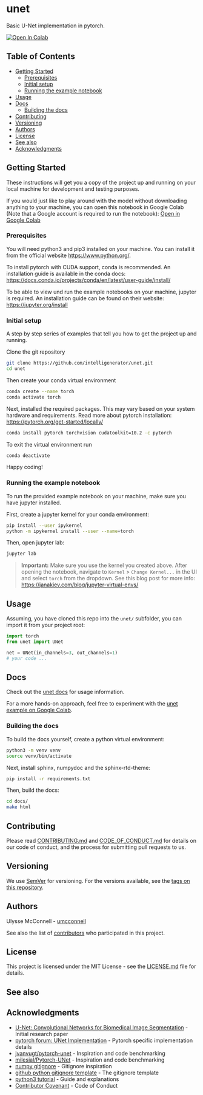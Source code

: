 # unet

Basic U-Net implementation in pytorch.

[![Open In Colab](https://colab.research.google.com/assets/colab-badge.svg)][1]

## Table of Contents

-   [Getting Started](#getting-started)
    -   [Prerequisites](#prerequisites)
    -   [Initial setup](#initial-setup)
    -   [Running the example notebook](#running-the-example-notebook)
-   [Usage](#usage)
-   [Docs](#docs)
    -   [Building the docs](#building-the-docs)
-   [Contributing](#contributing)
-   [Versioning](#versioning)
-   [Authors](#authors)
-   [License](#license)
-   [See also](#see-also)
-   [Acknowledgments](#acknowledgments)

## Getting Started

These instructions will get you a copy of the project up and running on your
local machine for development and testing purposes.

If you would just like to play around with the model without downloading
anything to your machine, you can open this notebook in Google Colab
(Note that a Google account is required to run the notebook):
[Open in Google Colab][1]

### Prerequisites

You will need python3 and pip3 installed on your machine. You can install it
from the official website https://www.python.org/.

To install pytorch with CUDA support, conda is recommended. An installation
guide is available in the conda docs:
https://docs.conda.io/projects/conda/en/latest/user-guide/install/

To be able to view und run the example notebooks on your machine, jupyter is
required. An installation guide can be found on their website:
https://jupyter.org/install

### Initial setup

A step by step series of examples that tell you how to get the project up and
running.

Clone the git repository

```bash
git clone https://github.com/intelligenerator/unet.git
cd unet
```

Then create your conda virtual environment

```bash
conda create --name torch
conda activate torch
```

Next, installed the required packages. This may vary based on your system
hardware and requirements. Read more about pytorch installation:
https://pytorch.org/get-started/locally/

```bash
conda install pytorch torchvision cudatoolkit=10.2 -c pytorch
```

To exit the virtual environment run

```bash
conda deactivate
```

Happy coding!

### Running the example notebook

To run the provided example notebook on your machine, make sure you have jupyter
installed.

First, create a jupyter kernel for your conda environment:

```bash
pip install --user ipykernel
python -m ipykernel install --user --name=torch
```

Then, open jupyter lab:

```bash
jupyter lab
```

> **Important:**
> Make sure you use the kernel you created above. After opening the notebook,
> navigate to `Kernel` > `Change Kernel...` in the UI and select `torch` from
> the dropdown.
> See this blog post for more info:
> https://janakiev.com/blog/jupyter-virtual-envs/

## Usage

Assuming, you have cloned this repo into the `unet/` subfolder, you can import
it from your project root:

```python
import torch
from unet import UNet

net = UNet(in_channels=3, out_channels=1)
# your code ...
```

## Docs

Check out the [unet docs](https://intelligenerator.github.io/unet/) for usage
information.

For a more hands-on approach, feel free to experiment with the
[unet example on Google Colab][1].

### Building the docs

To build the docs yourself, create a python virtual environment:

```bash
python3 -m venv venv
source venv/bin/activate
```

Next, install sphinx, numpydoc and the sphinx-rtd-theme:

```bash
pip install -r requirements.txt
```

Then, build the docs:

```bash
cd docs/
make html
```

## Contributing

Please read [CONTRIBUTING.md](CONTRIBUTING.md) and
[CODE_OF_CONDUCT.md](CODE_OF_CONDUCT.md) for details on our code of conduct, and
the process for submitting pull requests to us.

## Versioning

We use [SemVer](http://semver.org/) for versioning. For the versions available,
see the [tags on this repository](https://github.com/intelligenerator/unet/tags).

## Authors

Ulysse McConnell - [umcconnell](https://github.com/umcconnell/)

See also the list of
[contributors](https://github.com/intelligenerator/unet/contributors)
who participated in this project.

## License

This project is licensed under the MIT License - see the
[LICENSE.md](LICENSE.md) file for details.

## See also

## Acknowledgments

-   [U-Net: Convolutional Networks for Biomedical Image Segmentation](https://arxiv.org/pdf/1505.04597.pdf) - Initial research paper
-   [pytorch forum: UNet Implementation](https://discuss.pytorch.org/t/unet-implementation/426) - Pytorch specific implementation details
-   [jvanvugt/pytorch-unet](https://github.com/jvanvugt/pytorch-unet) - Inspiration and code benchmarking
-   [milesial/Pytorch-UNet](https://github.com/milesial/Pytorch-UNet) - Inspiration and code benchmarking
-   [numpy gitignore](https://github.com/numpy/numpy/blob/master/.gitignore) -
    Gitignore inspiration
-   [github python gitignore template](https://github.com/github/gitignore/blob/master/Python.gitignore) - The gitignore template
-   [python3 tutorial](https://docs.python.org/3/tutorial/venv.html) - Guide and
    explanations
-   [Contributor Covenant](https://www.contributor-covenant.org/) - Code of Conduct

[1]: http://colab.research.google.com/github/intelligenerator/unet/blob/master
